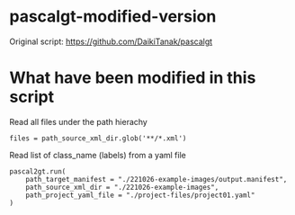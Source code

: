 # pascalgt-modified-version

Original script:
https://github.com/DaikiTanak/pascalgt

# What have been modified in this script

Read all files under the path hierachy

```
files = path_source_xml_dir.glob('**/*.xml')
```

Read list of class_name (labels) from a yaml file

```
pascal2gt.run(
    path_target_manifest = "./221026-example-images/output.manifest", 
    path_source_xml_dir = "./221026-example-images",
    path_project_yaml_file = "./project-files/project01.yaml"
)
```
